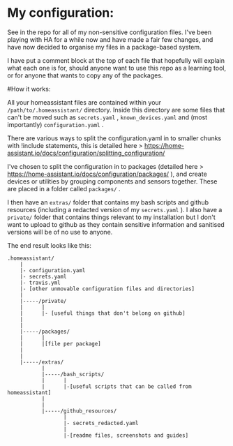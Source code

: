 # My configuration:

See in the repo for all of my non-sensitive configuration files.  I've been playing with HA for a while now and have made a fair few changes, and have now decided to organise my files in a package-based system.

I have put a comment block at the top of each file that hopefully will explain what each one is for, should anyone want to use this repo as a learning tool, or for anyone that wants to copy any of the packages.

#How it works:

All your homeassistant files are contained within your `/path/to/.homeassistant/` directory.  Inside this directory are some files that can't be moved such as `secrets.yaml` , `known_devices.yaml` and (most importantly) `configuration.yaml` .

There are various ways to split the configuration.yaml in to smaller chunks with !include statements, this is detailed here > https://home-assistant.io/docs/configuration/splitting_configuration/

I've chosen to split the configuration in to packages (detailed here > https://home-assistant.io/docs/configuration/packages/ ), and create devices or utilities by grouping components and sensors together.  These are placed in a folder called `packages/` .

I then have an `extras/` folder that contains my bash scripts and github resources (including a redacted version of my `secrets.yaml` ).  I also have a `private/` folder that contains things relevant to my installation but I don't want to upload to github as they contain sensitive information and sanitised versions will be of no use to anyone.

The end result looks like this:

```
.homeassistant/
    |
    |- configuration.yaml
    |- secrets.yaml
    |- travis.yml
    |- [other unmovable configuration files and directories]
    |
    |-----/private/
    |      |
    |      |- [useful things that don't belong on github]
    |
    |
    |-----/packages/
    |      |
    |      |[file per package]
    |
    |
    |-----/extras/
           |
           |-----/bash_scripts/
           |      |
           |      |-[useful scripts that can be called from homeassistant]
           |
           |
           |-----/github_resources/
                  |
                  |- secrets_redacted.yaml
                  |
                  |-[readme files, screenshots and guides]
```
